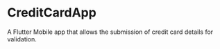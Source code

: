 # CreditCardApp
A Flutter Mobile app that allows the submission of credit card details for validation. 
